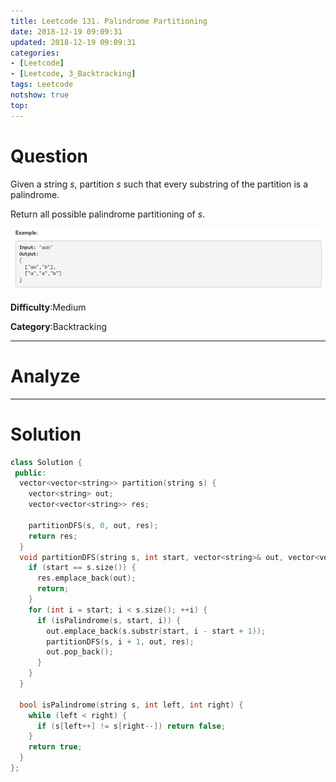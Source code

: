 ```yaml
---
title: Leetcode 131. Palindrome Partitioning
date: 2018-12-19 09:09:31
updated: 2018-12-19 09:09:31
categories: 
- [Leetcode]
- [Leetcode, 3_Backtracking]
tags: Leetcode
notshow: true
top:
---
```


# Question

Given a string  _s_, partition  _s_  such that every substring of the partition is a palindrome.

Return all possible palindrome partitioning of  _s_.

![](/images/in-post/2018-12-19-Leetcode-131-Palindrome-Partitioning/2018-12-19-16-11-07.png)

**Difficulty**:Medium

**Category**:Backtracking

<!-- more -->

------------

# Analyze

------------

# Solution

```cpp
class Solution {
 public:
  vector<vector<string>> partition(string s) {
    vector<string> out;
    vector<vector<string>> res;

    partitionDFS(s, 0, out, res);
    return res;
  }
  void partitionDFS(string s, int start, vector<string>& out, vector<vector<string>>& res) {
    if (start == s.size()) {
      res.emplace_back(out);
      return;
    }
    for (int i = start; i < s.size(); ++i) {
      if (isPalindrome(s, start, i)) {
        out.emplace_back(s.substr(start, i - start + 1));
        partitionDFS(s, i + 1, out, res);
        out.pop_back();
      }
    }
  }

  bool isPalindrome(string s, int left, int right) {
    while (left < right) {
      if (s[left++] != s[right--]) return false;
    }
    return true;
  }
};
```
